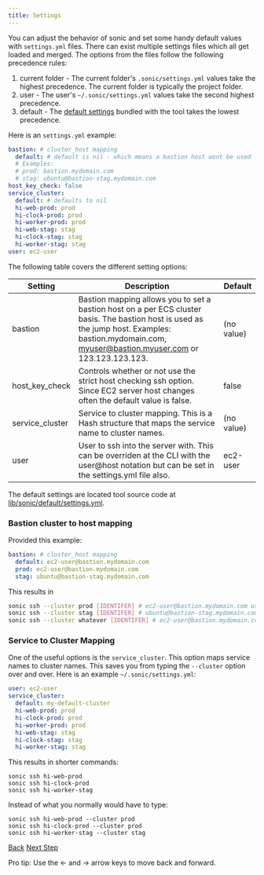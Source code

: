```yaml
---
title: Settings
---
```


You can adjust the behavior of sonic and set some handy default values with `settings.yml` files.  There can exist multiple settings files which all get loaded and merged. The options from the files follow the following precedence rules:

1. current folder - The current folder's `.sonic/settings.yml` values take the highest precedence. The current folder is typically the project folder.
2. user - The user's `~/.sonic/settings.yml` values take the second highest precedence.
3. default - The [default settings](https://github.com/boltopslabs/sonic/blob/master/lib/sonic/default/settings.yml) bundled with the tool takes the lowest precedence.

Here is an `settings.yml` example:

```yaml
bastion: # cluster_host mapping
  default: # default is nil - which means a bastion host wont be used
  # Examples:
  # prod: bastion.mydomain.com
  # stag: ubuntu@bastion-stag.mydomain.com
host_key_check: false
service_cluster:
  default: # defaults to nil
  hi-web-prod: prod
  hi-clock-prod: prod
  hi-worker-prod: prod
  hi-web-stag: stag
  hi-clock-stag: stag
  hi-worker-stag: stag
user: ec2-user
```

The following table covers the different setting options:

Setting  | Description | Default
------------- | ------------- | -------------
bastion  | Bastion mapping allows you to set a bastion host on a per ECS cluster basis.  The bastion host is used as the jump host. Examples: bastion.mydomain.com, myuser@bastion.myuser.com or 123.123.123.123. | (no value)
host_key_check  | Controls whether or not use the strict host checking ssh option.  Since EC2 server host changes often the default value is false. | false
service_cluster  | Service to cluster mapping.  This is a Hash structure that maps the service name to cluster names. | (no value)
user  | User to ssh into the server with. This can be overriden at the CLI with the user@host notation but can be set in the settings.yml file also. | ec2-user

The default settings are located tool source code at [lib/sonic/default/settings.yml](https://github.com/boltopslabs/sonic/blob/master/lib/sonic/default/settings.yml).

### Bastion cluster to host mapping

Provided this example:

```yaml
bastion: # cluster_host mapping
  default: ec2-user@bastion.mydomain.com
  prod: ec2-user@bastion.mydomain.com
  stag: ubuntu@bastion-stag.mydomain.com
```

This results in

```sh
sonic ssh --cluster prod [IDENTIFER] # ec2-user@bastion.mydomain.com used as the bastion host
sonic ssh --cluster stag [IDENTIFER] # ubuntu@bastion-stag.mydomain.com used as the bastion host
sonic ssh --cluster whatever [IDENTIFER] # ec2-user@bastion.mydomain.com used as the bastion host
```

### Service to Cluster Mapping

One of the useful options is the `service_cluster`.  This option maps service names to cluster names.  This saves you from  typing the `--cluster` option over and over.  Here is an example `~/.sonic/settings.yml`:

```yaml
user: ec2-user
service_cluster:
  default: my-default-cluster
  hi-web-prod: prod
  hi-clock-prod: prod
  hi-worker-prod: prod
  hi-web-stag: stag
  hi-clock-stag: stag
  hi-worker-stag: stag
```

This results in shorter commands:

```
sonic ssh hi-web-prod
sonic ssh hi-clock-prod
sonic ssh hi-worker-stag
```

Instead of what you normally would have to type:

```
sonic ssh hi-web-prod --cluster prod
sonic ssh hi-clock-prod --cluster prod
sonic ssh hi-worker-stag --cluster stag
```


<a id="prev" class="btn btn-basic" href="{% link _docs/tutorial-list.md %}">Back</a>
<a id="next" class="btn btn-primary" href="{% link _docs/help.md %}">Next Step</a>
<p class="keyboard-tip">Pro tip: Use the <- and -> arrow keys to move back and forward.</p>
